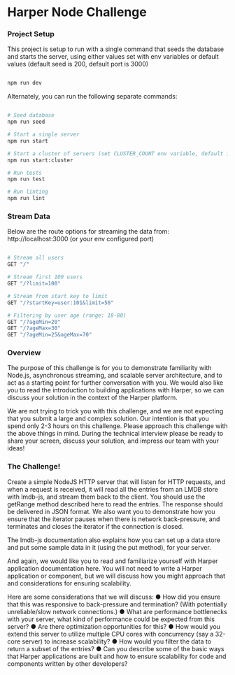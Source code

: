 # Harper Node Challenge

### Project Setup

This project is setup to run with a single command that seeds the database and starts the server,
using either values set with env variables or default values (default seed is 200, default port is 3000)

```bash

npm run dev

```

Alternately, you can run the following separate commands:

```bash

# Seed database
npm run seed

# Start a single server
npm run start

# Start a cluster of servers (set CLUSTER_COUNT env variable, default is 2, max is based on cpu cores)
npm run start:cluster

# Run tests
npm run test

# Run linting
npm run lint

```

### Stream Data

Below are the route options for streaming the data from: http://localhost:3000 (or your env configured port)

```bash

# Stream all users
GET "/"

# Stream first 100 users
GET "/?limit=100"

# Stream from start key to limit
GET "/?startKey=user:101&limit=50"

# Filtering by user age (range: 18-80)
GET "/?ageMin=20"
GET "/?ageMax=30"
GET "/?ageMin=25&ageMax=70"

```

### Overview

The purpose of this challenge is for you to demonstrate familiarity with Node.js, asynchronous streaming, and scalable server architecture, and to act as a starting point for further conversation with you. We would also like you to read the introduction to building applications with Harper, so we can discuss your solution in the context of the Harper platform.

We are not trying to trick you with this challenge, and we are not expecting that you submit a large and complex solution. Our intention is that you spend only 2-3 hours on this challenge. Please approach this challenge with the above things in mind. During the technical interview please be ready to share your screen, discuss your solution, and impress our team with your ideas!

### The Challenge!

Create a simple NodeJS HTTP server that will listen for HTTP requests, and when a request is received, it will read all the entries from an LMDB store with lmdb-js, and stream them back to the client. You should use the getRange method described here to read the entries. The response should be delivered in JSON format. We also want you to demonstrate how you ensure that the iterator pauses when there is network back-pressure, and terminates and closes the iterator if the connection is closed.

The lmdb-js documentation also explains how you can set up a data store and put some sample data in it (using the put method), for your server.

And again, we would like you to read and familiarize yourself with Harper application documentation here. You will not need to write a Harper application or component, but we will discuss how you might approach that and considerations for ensuring scalability.

Here are some considerations that we will discuss:
● How did you ensure that this was responsive to back-pressure and termination? (With potentially unreliable/slow network connections.)
● What are performance bottlenecks with your server, what kind of performance could be expected from this server?
● Are there optimization opportunities for this?
● How would you extend this server to utilize multiple CPU cores with concurrency (say a 32-core server) to increase scalability?
● How would you filter the data to return a subset of the entries?
● Can you describe some of the basic ways that Harper applications are built and how to ensure scalability for code and components written by other developers?
